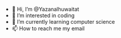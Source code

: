 - 👋 Hi, I’m @Yazanalhuwaitat
- 👀 I’m interested in coding
- 🌱 I’m currently learning computer science
- 📫 How to reach me my email

<!---
yazantaqatqa-JDK/yazantaqatqa-JDK is a ✨ special ✨ repository because its `README.md` (this file) appears on your GitHub profile.
You can click the Preview link to take a look at your changes.
--->
